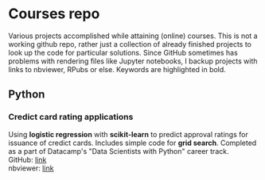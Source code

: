 # Courses repo
Various projects accomplished while attaining (online) courses. This is not a working github repo, rather just a collection of already finished projects to look up the code for particular solutions. Since GitHub sometimes has problems with rendering files like Jupyter notebooks, I backup projects with links to nbviewer, RPubs or else. Keywords are highlighted in bold.  

## Python
### Credict card rating applications
Using **logistic regression** with **scikit-learn** to predict approval ratings for issuance of credict cards. Includes simple code for **grid search**. Completed as a part of Datacamp's "Data Scientists with Python" career track.  
GitHub: [link](python/datacamp_cc-approval.ipynb)  
nbviewer: [link](https://nbviewer.jupyter.org/github/alexmerk/courses/blob/master/python/datacamp_cc-approval.ipynb)
